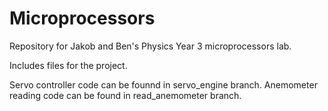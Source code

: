 # Microprocessors
Repository for Jakob and Ben's Physics Year 3 microprocessors lab.

Includes files for the project.

Servo controller code can be founnd in servo_engine branch.
Anemometer reading code can be found in read_anemometer branch.
